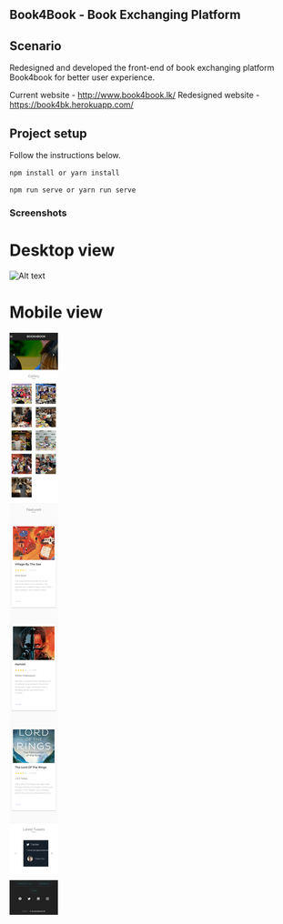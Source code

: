 ## Book4Book - Book Exchanging Platform

## Scenario

Redesigned and developed the front-end of book exchanging platform Book4book for better user experience.


Current website - http://www.book4book.lk/
Redesigned website - https://book4bk.herokuapp.com/



## Project setup

Follow the instructions below.

```
npm install or yarn install
```
```
npm run serve or yarn run serve
```

### Screenshots

# Desktop view

![Alt text](screencaptures/large.png?raw=true "Desktop view")

# Mobile view

![Alt text](screencaptures/small.jpg?raw=true "Mobile view")
